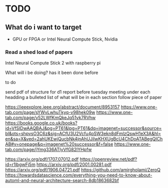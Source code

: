 # TODO

## What do i want to target

- GPU or FPGA or Intel Neural Compute Stick, Nvidia

### Read a shed load of papers

Intel Neural Compute Stick 2 with raspberry pi

What will i be doing? has it been done before

to do

send pdf of structure for d1 report before tuesday meeting
under each headding a bulleted list of what will be in each section
follow piece of paper

https://ieeexplore.ieee.org/abstract/document/8953157
https://www.one-tab.com/page/sYWvLwhuTkyq-v98hek09w
https://www.one-tab.com/page/v52LWfKmQkeJq51vk7RVhw
https://books.google.co.uk/books?id=VfSIDwAAQBAJ&pg=PT61&lpg=PT61&dq=imagenet+successor&source=bl&ots=shpvsO3C6z&sig=ACfU3U2Vcfu4pSW3ekn8dFmlzQswH1eX3A&hl=en&sa=X&ved=2ahUKEwjQucbNk4jnAhUJilwKHXUgBcU4ChDoATABegQIChAB#v=onepage&q=imagenet%20successor&f=false
https://www.one-tab.com/page/jYmg336ATIyVfG82lYHpfw

https://arxiv.org/pdf/1707.07012.pdf
https://openreview.net/pdf?id=r1lbgwFj5m
https://arxiv.org/pdf/2001.00281.pdf
https://arxiv.org/pdf/1906.04721.pdf
https://github.com/amirgholami/ZeroQ
https://towardsdatascience.com/everything-you-need-to-know-about-automl-and-neural-architecture-search-8db1863682bf
